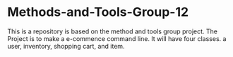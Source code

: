 # Methods-and-Tools-Group-12
This is a repository is based on the method and tools group project. The Project is to make a e-commence command line.
It will have four classes. a user, inventory, shopping cart, and item.
